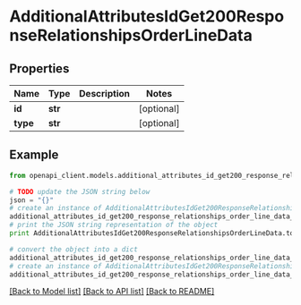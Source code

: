 # AdditionalAttributesIdGet200ResponseRelationshipsOrderLineData


## Properties
Name | Type | Description | Notes
------------ | ------------- | ------------- | -------------
**id** | **str** |  | [optional] 
**type** | **str** |  | [optional] 

## Example

```python
from openapi_client.models.additional_attributes_id_get200_response_relationships_order_line_data import AdditionalAttributesIdGet200ResponseRelationshipsOrderLineData

# TODO update the JSON string below
json = "{}"
# create an instance of AdditionalAttributesIdGet200ResponseRelationshipsOrderLineData from a JSON string
additional_attributes_id_get200_response_relationships_order_line_data_instance = AdditionalAttributesIdGet200ResponseRelationshipsOrderLineData.from_json(json)
# print the JSON string representation of the object
print AdditionalAttributesIdGet200ResponseRelationshipsOrderLineData.to_json()

# convert the object into a dict
additional_attributes_id_get200_response_relationships_order_line_data_dict = additional_attributes_id_get200_response_relationships_order_line_data_instance.to_dict()
# create an instance of AdditionalAttributesIdGet200ResponseRelationshipsOrderLineData from a dict
additional_attributes_id_get200_response_relationships_order_line_data_form_dict = additional_attributes_id_get200_response_relationships_order_line_data.from_dict(additional_attributes_id_get200_response_relationships_order_line_data_dict)
```
[[Back to Model list]](../README.md#documentation-for-models) [[Back to API list]](../README.md#documentation-for-api-endpoints) [[Back to README]](../README.md)


